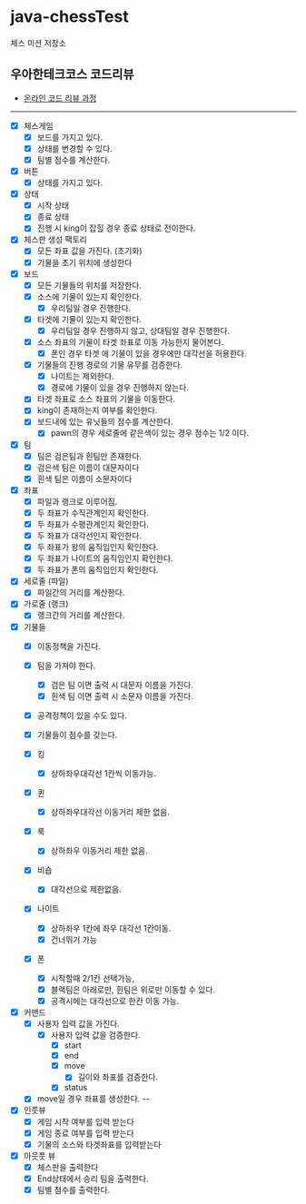 # java-chessTest

체스 미션 저장소

## 우아한테크코스 코드리뷰

- [온라인 코드 리뷰 과정](https://github.com/woowacourse/woowacourse-docs/blob/master/maincourse/README.md)

---

- [x] 체스게임
  - [x] 보드를 가지고 있다.
  - [x] 상태를 변경할 수 있다.
  - [x] 팀별 점수를 계산한다.

- [x] 버튼
  - [x] 상태를 가지고 있다.

- [x] 상태
  - [x] 시작 상태
  - [x] 종료 상태
  - [x] 진행 시 king이 잡힐 경우 종료 상태로 전이한다.

- [x] 체스판 생성 팩토리
    - [x] 모든 좌표 값을 가진다. (초기화)
    - [x] 기물을 초기 위치에 생성한다

- [x] 보드
    - [x] 모든 기물들의 위치를 저장한다.
    - [x] 소스에 기물이 있는지 확인한다.
        - [x] 우리팀일 경우 진행한다.
    - [x] 타겟에 기물이 있는지 확인한다.
        - [x] 우리팀일 경우 진행하지 않고, 상대팀일 경우 진행한다.
    - [x] 소스 좌표의 기물이 타겟 좌표로 이동 가능한지 물어본다.
      - [x] 폰인 경우 타겟 에 기물이 있을 경우에만 대각선을 허용한다.
    - [x] 기물들의 진행 경로의 기물 유무를 검증한다.
        - [x] 나이트는 제외한다.
        - [x] 경로에 기물이 있을 경우 진행하지 않는다.
    - [x] 타겟 좌표로 소스 좌표의 기물을 이동한다.
    - [x] king이 존재하는지 여부를 확인한다.
    - [x] 보드내에 있는 유닛들의 점수를 계산한다.
      - [x] pawn의 경우 세로줄에 같은색이 있는 경우 점수는 1/2 이다.

- [x] 팀
    - [x] 팀은 검은팀과 흰팀만 존재한다.
    - [x] 검은색 팀은 이름이 대문자이다
    - [x] 흰색 팀은 이름이 소문자이다

- [x] 좌표
    - [x] 파일과 랭크로 이루어짐.
    - [x] 두 좌표가 수직관계인지 확인한다.
    - [x] 두 좌표가 수평관계인지 확인한다.
    - [x] 두 좌표가 대각선인지 확인한다.
    - [x] 두 좌표가 왕의 움직임인지 확인한다.
    - [x] 두 좌표가 나이트의 움직임인지 확인한다.
    - [x] 두 좌표가 폰의 움직임인지 확인한다.

- [x] 세로줄 (파일)
    - [x] 파일간의 거리를 계산한다.

- [x] 가로줄 (랭크)
    - [x] 랭크간의 거리를 계산한다.

- [x] 기물들
    - [x] 이동정책을 가진다.
    - [x] 팀을 가져야 한다.
        - [x] 검은 팀 이면 출력 시 대문자 이름을 가진다.
        - [x] 흰색 팀 이면 출력 시 소문자 이름을 가진다.
    - [x] 공격정책이 있을 수도 있다.
    - [x] 기물들이 점수를 갖는다.
  
    - [x] 킹
        - [x] 상하좌우대각선 1칸씩 이동가능.

    - [x] 퀸
        - [x] 상하좌우대각선 이동거리 제한 없음.

    - [x] 룩
        - [x] 상하좌우 이동거리 제한 없음.

    - [x] 비숍
        - [x] 대각선으로 제한없음.

    - [x] 나이트
        - [x] 상하좌우 1칸에 좌우 대각선 1칸이동.
        - [x] 건너뛰기 가능

    - [x] 폰
        - [x] 시작할때 2/1칸 선택가능,
        - [x] 블랙팀은 아래로만, 흰팀은 위로만 이동할 수 있다.
        - [x] 공격시에는 대각선으로 한칸 이동 가능.

- [x] 커맨드
  - [x] 사용자 입력 값을 가진다.
    - [x] 사용자 입력 값을 검증한다.
      - [x] start
      - [x] end
      - [x] move
        - [x] 길이와 좌표를 검증한다.
      - [x] status
  - [x] move일 경우 좌표를 생성한다.
--

- [x] 인풋뷰
    - [x] 게임 시작 여부를 입력 받는다
    - [x] 게임 종료 여부를 입력 받는다
    - [x] 기물의 소스와 타겟좌표를 입력받는다

- [x] 아웃풋 뷰
    - [x] 체스판을 출력한다
    - [x] End상태에서 승리 팀을 출력한다.
    - [x] 팀별 점수를 출력한다.

